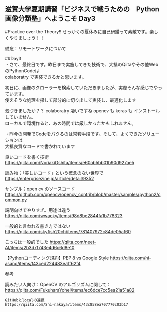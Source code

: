 ## 滋賀大学夏期講習「ビジネスで戦うための　Python画像分類塾」へようこそ  Day3

#Practice over the Theory!! せっかくの夏休みに自己研鑽って素敵です。楽しくやりましょう！！  

備忘：リモートワークについて

##Day3  
・さて、最終日です。昨日まで実施してきた技術で、大抵のQiitaやその他WebのPythonCodeは  
  colaboratry で実装できるかと思います。  
  
  初日に、画像のクローラーを検索していただきましたが、実際そんな感じでやっています。  
  使えそうな処理を探して部分的に切り出して実装し、最適化します  
  
  気づきましたか？？ colaboratry 凄いですね opencv も keras も インストールしていません。  
  ローカルで環境作ると、あの時間では厳しかったかもしれません。  
  
  ・昨今の開発でCodeをパクるのは常套手段です。そして、よくできたソリューションは  
  大抵良質なコードで書かれています  
  
  良いコードを書く技術  
  https://qiita.com/NoriakiOshita/items/e60ab5bb01b90d927ae5  
  
  読み物；「美しいコード」という概念のない世界で  
  https://enterprisezine.jp/article/detail/9352  
  
  サンプル；open cv のソースコード
  https://github.com/opencv/opencv_contrib/blob/master/samples/python2/common.py
  
  説明向けでやりすぎ。用途は違う
  https://qiita.com/wwacky/items/98d8be2844fa1b778323
  
  一般的と言われる書き方ではない
  https://qiita.com/skyfish20ch/items/781407972c84de05af60
  
  こっちは一般的でした
  https://qiita.com/neet-AI/items/2b3d7f743e4d6c6d8e10
  
  【Pythonコーディング規約】PEP 8 vs Google Style
  https://qiita.com/hi-asano/items/f43ced224483ea1f62f4
  
  
  参考  
  
  読みたい人向け：OpenCV のアルゴリズムに関して：  
  https://qiita.com/FukuharaYohei/items/ec6dce7cc5ea21a51a82  
    
    GitHubとlocalの連携
    https://qiita.com/Shi-nakaya/items/43c858ea707770c03b17
  
